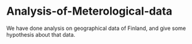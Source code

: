 # Analysis-of-Meterological-data
We have done analysis on geographical data of Finland, and give some hypothesis about that data.
